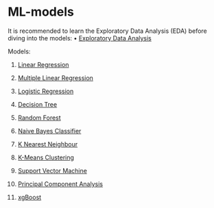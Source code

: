 # ML-models

It is recommended to learn the Exploratory Data Analysis (EDA) before diving into the models:
• [Exploratory Data Analysis](https://colab.research.google.com/drive/1TZEquCkmDHbelZKvU7IHOkr__XK0_MDF?usp=sharing)

Models:
1. [Linear Regression](https://colab.research.google.com/drive/1pbNSp526k98SmV6s_0nbR38-ygYc1Dtc?usp=sharing)

2. [Multiple Linear Regression](https://colab.research.google.com/drive/16snS00oYi1KNRz6JyUI9hnaG2U9Chil0?usp=sharing)

3. [Logistic Regression](https://colab.research.google.com/drive/15Knbnej0_wML2aZj82sel_uyh9CvJLao?usp=sharing)

4. [Decision Tree](https://colab.research.google.com/drive/147JHYgKJYMrIRHn7BSSkVOLNVHxc6Ndr?usp=sharing)

5. [Random Forest](https://colab.research.google.com/drive/1_CXz9dj38kA3mdLCN4-mmyWUx4kk3zsT?usp=sharing)

6. [Naive Bayes Classifier](https://colab.research.google.com/drive/1wPOz9JAaRZKExswp5Lir0kyGVcvPw39N?usp=sharing)

7. [K Nearest Neighbour](https://colab.research.google.com/drive/1vouBlQrf_tgUOfU1lcQPHriBkSKHmHUa?usp=sharing)

8. [K-Means Clustering](https://colab.research.google.com/drive/1MBzd3QA8uJxeLvC5jIQU9NtNaLFfhhZJ?usp=sharing)

9. [Support Vector Machine](https://colab.research.google.com/drive/1A0qnboMCsNL2yXqQzXN74kf7D0bExVaB?usp=sharing)

10. [Principal Component Analysis](https://colab.research.google.com/drive/18fLpz4Q67zDGu4bY5Shk9W83bCwbLj-N?usp=sharing)

11. [xgBoost](https://colab.research.google.com/drive/1DDF_8SAp2X0zIn3EzDVjmER7Rr3R7Bbg?usp=sharing)
